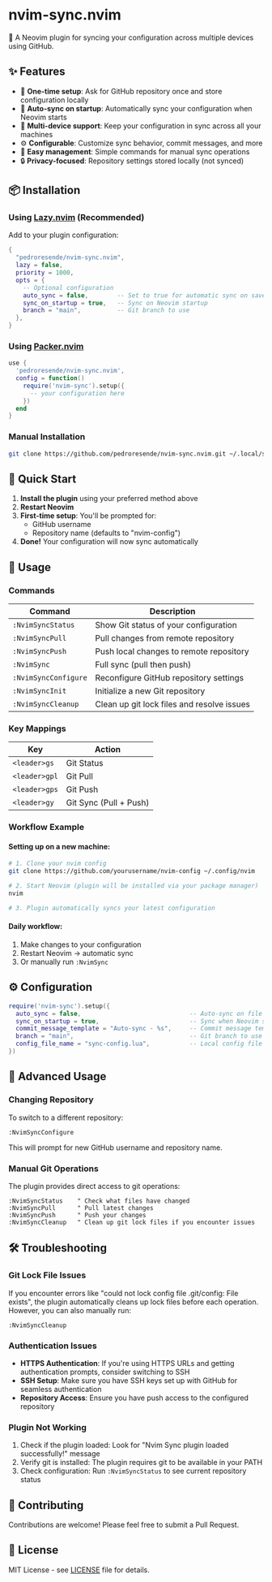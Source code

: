 # nvim-sync.nvim

🔄 A Neovim plugin for syncing your configuration across multiple devices using GitHub.

## ✨ Features

- 🚀 **One-time setup**: Ask for GitHub repository once and store configuration locally
- 🔄 **Auto-sync on startup**: Automatically sync your configuration when Neovim starts
- 📱 **Multi-device support**: Keep your configuration in sync across all your machines
- ⚙️ **Configurable**: Customize sync behavior, commit messages, and more
- 🔧 **Easy management**: Simple commands for manual sync operations
- 🔒 **Privacy-focused**: Repository settings stored locally (not synced)

## 📦 Installation

### Using [Lazy.nvim](https://github.com/folke/lazy.nvim) (Recommended)

Add to your plugin configuration:

```lua
{
  "pedroresende/nvim-sync.nvim",
  lazy = false,
  priority = 1000,
  opts = {
    -- Optional configuration
    auto_sync = false,        -- Set to true for automatic sync on save
    sync_on_startup = true,   -- Sync on Neovim startup
    branch = "main",          -- Git branch to use
  },
}
```

### Using [Packer.nvim](https://github.com/wbthomason/packer.nvim)

```lua
use {
  'pedroresende/nvim-sync.nvim',
  config = function()
    require('nvim-sync').setup({
      -- your configuration here
    })
  end
}
```

### Manual Installation

```bash
git clone https://github.com/pedroresende/nvim-sync.nvim.git ~/.local/share/nvim/site/pack/packer/start/nvim-sync.nvim
```

## 🚀 Quick Start

1. **Install the plugin** using your preferred method above
2. **Restart Neovim** 
3. **First-time setup**: You'll be prompted for:
   - GitHub username
   - Repository name (defaults to "nvim-config")
4. **Done!** Your configuration will now sync automatically

## 📖 Usage

### Commands

| Command | Description |
|---------|-------------|
| `:NvimSyncStatus` | Show Git status of your configuration |
| `:NvimSyncPull` | Pull changes from remote repository |
| `:NvimSyncPush` | Push local changes to remote repository |
| `:NvimSync` | Full sync (pull then push) |
| `:NvimSyncConfigure` | Reconfigure GitHub repository settings |
| `:NvimSyncInit` | Initialize a new Git repository |
| `:NvimSyncCleanup` | Clean up git lock files and resolve issues |

### Key Mappings

| Key | Action |
|-----|--------|
| `<leader>gs` | Git Status |
| `<leader>gpl` | Git Pull |
| `<leader>gps` | Git Push |
| `<leader>gy` | Git Sync (Pull + Push) |

### Workflow Example

#### Setting up on a new machine:
```bash
# 1. Clone your nvim config
git clone https://github.com/yourusername/nvim-config ~/.config/nvim

# 2. Start Neovim (plugin will be installed via your package manager)
nvim

# 3. Plugin automatically syncs your latest configuration
```

#### Daily workflow:
1. Make changes to your configuration
2. Restart Neovim → automatic sync
3. Or manually run `:NvimSync`

## ⚙️ Configuration

```lua
require('nvim-sync').setup({
  auto_sync = false,                              -- Auto-sync on file save
  sync_on_startup = true,                         -- Sync when Neovim starts
  commit_message_template = "Auto-sync - %s",     -- Commit message template
  branch = "main",                                -- Git branch to use
  config_file_name = "sync-config.lua",           -- Local config file name
})
```

## 🔧 Advanced Usage

### Changing Repository

To switch to a different repository:

```vim
:NvimSyncConfigure
```

This will prompt for new GitHub username and repository name.

### Manual Git Operations

The plugin provides direct access to git operations:

```vim
:NvimSyncStatus    " Check what files have changed
:NvimSyncPull      " Pull latest changes
:NvimSyncPush      " Push your changes
:NvimSyncCleanup   " Clean up git lock files if you encounter issues
```

## 🛠️ Troubleshooting

### Git Lock File Issues

If you encounter errors like "could not lock config file .git/config: File exists", the plugin automatically cleans up lock files before each operation. However, you can also manually run:

```vim
:NvimSyncCleanup
```

### Authentication Issues

- **HTTPS Authentication**: If you're using HTTPS URLs and getting authentication prompts, consider switching to SSH
- **SSH Setup**: Make sure you have SSH keys set up with GitHub for seamless authentication
- **Repository Access**: Ensure you have push access to the configured repository

### Plugin Not Working

1. Check if the plugin loaded: Look for "Nvim Sync plugin loaded successfully!" message
2. Verify git is installed: The plugin requires git to be available in your PATH
3. Check configuration: Run `:NvimSyncStatus` to see current repository status

## 🤝 Contributing

Contributions are welcome! Please feel free to submit a Pull Request.

## 📄 License

MIT License - see [LICENSE](LICENSE) file for details.

